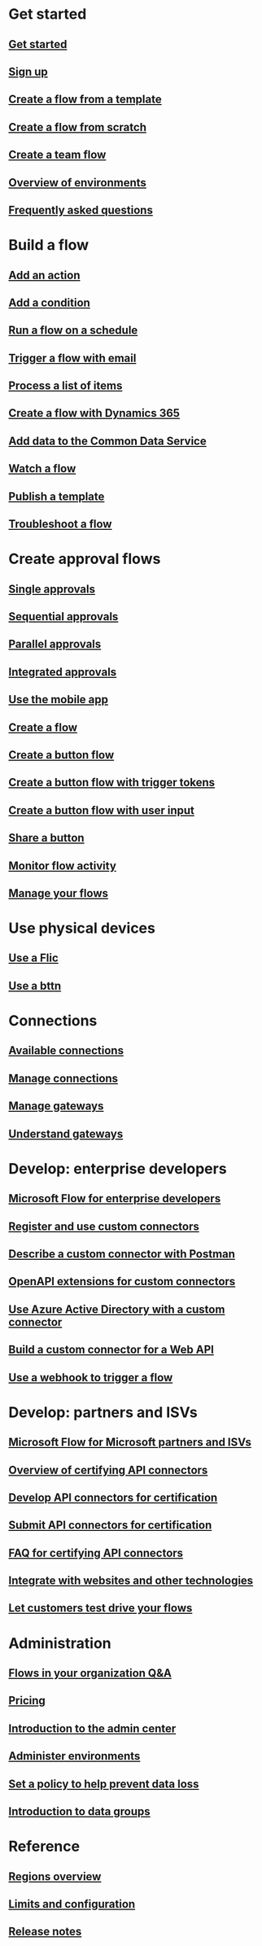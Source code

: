 # Get started
## [Get started](getting-started.md)
## [Sign up](sign-up-sign-in.md)
## [Create a flow from a template](get-started-logic-template.md)
## [Create a flow from scratch](get-started-logic-flow.md)
## [Create a team flow](create-team-flows.md)
## [Overview of environments](environments-overview-maker.md)
## [Frequently asked questions](frequently-asked-questions.md)
# Build a flow
## [Add an action](multi-step-logic-flow.md)
## [Add a condition](add-a-condition.md)
## [Run a flow on a schedule](run-tasks-on-a-schedule.md)
## [Trigger a flow with email](email-triggers.md)
## [Process a list of items](apply-to-each.md)
## [Create a flow with Dynamics 365](connection-dynamics365.md)
## [Add data to the Common Data Service](common-data-model-intro.md)
## [Watch a flow](see-a-flow-run.md)
## [Publish a template](publish-a-template.md)
## [Troubleshoot a flow](fix-flow-failures.md)
# Create approval flows
## [Single approvals](modern-approvals.md)
## [Sequential approvals](sequential-modern-approvals.md)
## [Parallel approvals](parallel-modern-approvals.md)
## [Integrated approvals](common-data-model-approve.md)
## [Use the mobile app](.md)
## [Create a flow](mobile-create-flow.md)
## [Create a button flow](introduction-to-button-flows.md)
## [Create a button flow with trigger tokens](introduction-to-button-trigger-tokens.md)
## [Create a button flow with user input](button-flow-with-user-input-tokens.md)
## [Share a button](share-buttons.md)
## [Monitor flow activity](mobile-monitor-activity.md)
## [Manage your flows](mobile-manage-flows.md)
# Use physical devices
## [Use a Flic](flic-button-flows.md)
## [Use a bttn](bttn-button-flows.md)
# Connections
## [Available connections](https://go.microsoft.com/fwlink/?LinkId=832211&clcid=0x409)
## [Manage connections](add-manage-connections.md)
## [Manage gateways](gateway-manage.md)
## [Understand gateways](gateway-reference.md)
# Develop: enterprise developers
## [Microsoft Flow for enterprise developers](dev-enterprise-intro.md)
## [Register and use custom connectors](register-custom-api.md)
## [Describe a custom connector with Postman](postman-collection.md)
## [OpenAPI extensions for custom connectors](customapi-how-to-swagger.md)
## [Use Azure Active Directory with a custom connector](customapi-azure-resource-manager-tutorial.md)
## [Build a custom connector for a Web API](customapi-web-api-tutorial.md)
## [Use a webhook to trigger a flow](customapi-webhooks.md)
# Develop: partners and ISVs
## [Microsoft Flow for Microsoft partners and ISVs](dev-isv-partner-intro.md)
## [Overview of certifying API connectors](api-connector-overview.md)
## [Develop API connectors for certification](api-connector-dev.md)
## [Submit API connectors for certification](api-connector-submission.md)
## [FAQ for certifying API connectors](api-connector-faq.md)
## [Integrate with websites and other technologies](embed-flow-dev.md)
## [Let customers test drive your flows](dev-appsource-test-drive.md)
# Administration
## [Flows in your organization Q&A](organization-q-and-a.md)
## [Pricing](billing-questions.md)
## [Introduction to the admin center](introduction-to-the-admin-center.md)
## [Administer environments](environments-overview-admin.md)
## [Set a policy to help prevent data loss](prevent-data-loss.md)
## [Introduction to data groups](introduction-to-data-groups.md)
# Reference
## [Regions overview](regions-overview.md)
## [Limits and configuration](limits-and-config.md)
## [Release notes](release-notes.md)